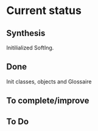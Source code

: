 Current status
=============

Synthesis
--------
Initilialized SoftIng.

Done
----
Init classes, objects and Glossaire


To complete/improve
---------------------


To Do
-------



